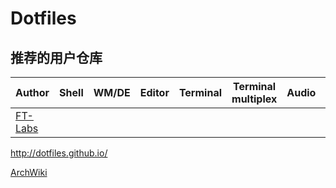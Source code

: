 # Dotfiles

## 推荐的用户仓库

| Author                                         | Shell | WM/DE | Editor | Terminal | Terminal multiplex | Audio | Resource Monitor | Email | IRC | File Manager | Rss Read |     |
| ---------------------------------------------- | ----- | ----- | ------ | -------- | ------------------ | ----- | ---------------- | ----- | --- | ------------ | -------- | --- |
| [FT-Labs](https://github.com/FT-Labs/dotfiles) |       |       |        |          |                    |       |                  |       |     |              |          |     |

http://dotfiles.github.io/

[ArchWiki](https://wiki.archlinuxcn.org/wiki/Dotfiles)

